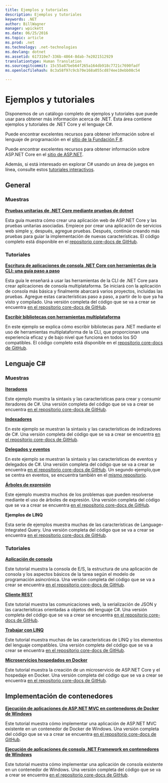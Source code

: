 ```yaml
---
title: Ejemplos y tutoriales
description: Ejemplos y tutoriales
keywords: .NET
author: BillWagner
manager: wpickett
ms.date: 06/25/2016
ms.topic: article
ms.prod: .net
ms.technology: .net-technologies
ms.devlang: dotnet
ms.assetid: 617310e7-336b-4864-8dab-7e2021512929
translationtype: Human Translation
ms.sourcegitcommit: 15c55a87beb64f265a164db918c7721c7690fadf
ms.openlocfilehash: 8c3a58f97c9cb70e168a055cd874ee10ebb08c54

---
```


# <a name="samples-and-tutorials"></a>Ejemplos y tutoriales

Disponemos de un catálogo completo de ejemplos y tutoriales que puede usar para obtener más información acerca de .NET. Esta área contiene ejemplos y tutoriales de .NET Core y el lenguaje C#.

Puede encontrar excelentes recursos para obtener información sobre el lenguaje de programación en el [sitio de la Fundación F #](http://fsharp.org/learn.html). 

Puede encontrar excelentes recursos para obtener información sobre ASP.NET Core en el [sitio de ASP.NET](https://docs.asp.net/en/latest/tutorials/index.html).

Además, si está interesado en explorar C# usando un área de juegos en línea, consulte estos [tutoriales interactivos](http://go.microsoft.com/fwlink/?LinkId=817234).

## <a name="general"></a>General

### <a name="samples"></a>Muestras

**[Pruebas unitarias de .NET Core mediante pruebas de dotnet](../core/testing/unit-testing-with-dotnet-test.md)**

Esta guía muestra cómo crear una aplicación web de ASP.NET Core y las pruebas unitarias asociadas. Empiece por crear una aplicación de servicios web simple y, después, agregue pruebas. Después, continúe creando más pruebas para guiar la implementación de nuevas características. El código completo está disponible en el [repositorio core-docs de GitHub](https://github.com/dotnet/docs/tree/master/samples/core/getting-started/unit-testing-using-dotnet-test).

### <a name="tutorials"></a>Tutoriales

**[Escritura de aplicaciones de consola .NET Core con herramientas de la CLI: una guía paso a paso](../core/tutorials/using-with-xplat-cli.md)**

Esta guía le enseñará a usar las herramientas de la CLI de .NET Core para crear aplicaciones de consola multiplataforma.  Se iniciará con la aplicación de consola más básica y finalmente abarcará varios proyectos, incluidas las pruebas. Agregue estas características paso a paso, a partir de lo que ya ha visto y compilado. Una versión completa del código que se va a crear se encuentra [en el repositorio core-docs de GitHub](https://github.com/dotnet/docs/tree/master/samples/core/console-apps).

**[Escribir bibliotecas con herramientas multiplataforma](../core/tutorials/libraries.md)**

En este ejemplo se explica cómo escribir bibliotecas para .NET mediante el uso de herramientas multiplataforma de la CLI,  que proporcionan una experiencia eficaz y de bajo nivel que funciona en todos los SO compatibles.
El código completo está disponible en el [repositorio core-docs de GitHub](https://github.com/dotnet/docs/tree/master/samples/framework/libraries/frameworks-library).

## <a name="c-language"></a>Lenguaje C#

### <a name="samples"></a>Muestras

**[Iteradores](../csharp/iterators.md)**

Este ejemplo muestra la sintaxis y las características para crear y consumir iteradores de C#. Una versión completa del código que se va a crear se encuentra [en el repositorio core-docs de GitHub](https://github.com/dotnet/docs/tree/master/samples/csharp/iterators).

**[Indexadores](../csharp/indexers.md)**

En este ejemplo se muestran la sintaxis y las características de indizadores de C#. Una versión completa del código que se va a crear se encuentra [en el repositorio core-docs de GitHub](https://github.com/dotnet/docs/tree/master/samples/csharp/indexers).

**[Delegados y eventos](../csharp/delegates-events.md)**

En este ejemplo se muestran la sintaxis y las características de eventos y delegados de C#. Una versión completa del código que se va a crear se encuentra [en el repositorio core-docs de GitHub](https://github.com/dotnet/docs/tree/master/samples/csharp/delegates-and-events). Un segundo ejemplo,que se centra en eventos, se encuentra también en el [mismo repositorio](https://github.com/dotnet/docs/tree/master/samples/csharp/events).

**[Árboles de expresión](../csharp/expression-trees.md)**

Este ejemplo muestra muchos de los problemas que pueden resolverse mediante el uso de árboles de expresión. Una versión completa del código que se va a crear se encuentra [en el repositorio core-docs de GitHub](https://github.com/dotnet/docs/tree/master/samples/csharp/expression-trees).

**Ejemplos de LINQ**

Esta serie de ejemplos muestra muchas de las características de Language-Integrated Query.  Una versión completa del código que se va a crear se encuentra [en el repositorio core-docs de GitHub](https://github.com/dotnet/docs/tree/master/samples/core/linq/csharp).

### <a name="tutorials"></a>Tutoriales

**[Aplicación de consola](../csharp/tutorials/console-teleprompter.md)**

Este tutorial muestra la consola de E/S, la estructura de una aplicación de consola y los aspectos básicos de la tarea según el modelo de programación asincrónica. Una versión completa del código que se va a crear se encuentra [en el repositorio core-docs de GitHub](https://github.com/dotnet/docs/tree/master/samples/csharp/getting-started/console-teleprompter).

**[Cliente REST](../csharp/tutorials/console-webapiclient.md)**

Este tutorial muestra las comunicaciones web, la serialización de JSON y las características orientadas a objetos del lenguaje C#. Una versión completa del código que se va a crear se encuentra [en el repositorio core-docs de GitHub](https://github.com/dotnet/docs/tree/master/samples/csharp/getting-started/console-webapiclient).

**[Trabajar con LINQ](../csharp/tutorials/working-with-linq.md)**

Este tutorial muestra muchas de las características de LINQ y los elementos del lenguaje compatibles. Una versión completa del código que se va a crear se encuentra [en el repositorio core-docs de GitHub](https://github.com/dotnet/docs/tree/master/samples/csharp/getting-started/console-linq).

**[Microservicios hospedados en Docker](../csharp/tutorials/microservices.md)**

Este tutorial muestra la creación de un microservicio de ASP.NET Core y el hospedaje en Docker. Una versión completa del código que se va a crear se encuentra [en el repositorio core-docs de GitHub](https://github.com/dotnet/docs/tree/master/samples/csharp/getting-started/WeatherMicroservice).

## <a name="deploying-to-containers"></a>Implementación de contenedores

**[Ejecución de aplicaciones de ASP.NET MVC en contenedores de Docker de Windows](../framework/docker/aspnetmvc.md)**

Este tutorial muestra cómo implementar una aplicación de ASP.NET MVC existente en un contenedor de Docker de Windows.
Una versión completa del código que se va a crear se encuentra [en el repositorio core-docs de GitHub](https://github.com/dotnet/docs/tree/master/samples/framework/docker/MVCRandomAnswerGenerator).

**[Ejecución de aplicaciones de consola .NET Framework en contenedores de Windows](../framework/docker/console.md)**

Este tutorial muestra cómo implementar una aplicación de consola existente en un contenedor de Windows. Una versión completa del código que se va a crear se encuentra [en el repositorio core-docs de GitHub](https://github.com/dotnet/docs/tree/master/samples/framework/docker/ConsoleRandomAnswerGenerator).


<!--HONumber=Nov16_HO1-->


